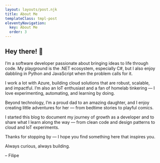 ```yaml
---
layout: layouts/post.njk
title: About Me
templateClass: tmpl-post
eleventyNavigation:
  key: About Me
  order: 3
---
```


## Hey there! 👋

I’m a software developer passionate about bringing ideas to life through code. My playground is the .NET ecosystem, especially C#, but I also enjoy dabbling in Python and JavaScript when the problem calls for it.

I work a lot with Azure, building cloud solutions that are robust, scalable, and impactful. I’m also an IoT enthusiast and a fan of homelab tinkering — I love experimenting, automating, and learning by doing.

Beyond technology, I’m a proud dad to an amazing daughter, and I enjoy creating little adventures for her — from bedtime stories to playful comics.

I started this blog to document my journey of growth as a developer and to share what I learn along the way — from clean code and design patterns to cloud and IoT experiments.

Thanks for stopping by — I hope you find something here that inspires you.

Always curious, always building.

– Filipe
